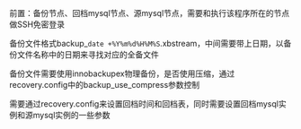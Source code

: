 前置：备份节点、回档mysql节点、源mysql节点，需要和执行该程序所在的节点做SSH免密登录

备份文件格式backup_`date +%Y%m%d%H%M%S`.xbstream，中间需要带上日期，以备份文件名称中的日期来寻找对应的全备文件

备份文件需要使用innobackupex物理备份，是否使用压缩，通过recovery.config中的backup_use_compress参数控制

需要通过recovery.config来设置回档时间和回档表，同时需要设置回档mysql实例和源mysql实例的一些参数
